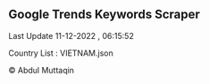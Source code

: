 

## Google Trends Keywords Scraper 
 
Last Update 11-12-2022 , 06:15:52

Country List :
VIETNAM.json



© Abdul Muttaqin 
